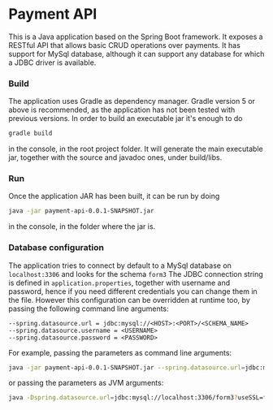 # Payment API

This is a Java application based on the Spring Boot framework. It exposes a RESTful API that allows basic CRUD operations over payments.
It has support for MySql database, although it can support any database for which a JDBC driver is available.

### Build
The application uses Gradle as dependency manager. Gradle version 5 or above is recommended, as the application has not been tested with previous versions.
In order to build an executable jar it's enough to do 
```bash
gradle build
``` 
in the console, in the root project folder. It will generate the main executable jar, together with the source and javadoc ones, under build/libs.

### Run
Once the application JAR has been built, it can be run by doing 
```bash
java -jar payment-api-0.0.1-SNAPSHOT.jar
```
in the console, in the folder where the jar is.

### Database configuration
The application tries to connect by default to a MySql database on `localhost:3306` and looks for the schema `form3`
The JDBC connection string is defined in `application.properties`, together with username and password, hence if you need different credentials you can change them in the file. 
However this configuration can be overridden at runtime too, by passing the following command line arguments:
```
--spring.datasource.url = jdbc:mysql://<HOST>:<PORT>/<SCHEMA_NAME>
--spring.datasource.username = <USERNAME>
--spring.datasource.password = <PASSWORD>
```

For example, passing the parameters as command line arguments:

```bash
java -jar payment-api-0.0.1-SNAPSHOT.jar --spring.datasource.url=jdbc:mysql://localhost:3306/form3?useSSL=false --spring.datasource.username=root --spring.datasource.password=passw0rd
```

or passing the parameters as JVM arguments:

```bash
java -Dspring.datasource.url=jdbc:mysql://localhost:3306/form3?useSSL=false -Dspring.datasource.username=root -Dspring.datasource.password=passw0rd -jar payment-api-0.0.1-SNAPSHOT.jar 
```

